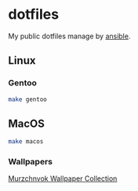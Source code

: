 # dotfiles

My public dotfiles manage by [ansible](https://www.ansible.com/).

## Linux

### Gentoo

```zsh
make gentoo
```

## MacOS

```zsh
make macos
```

### Wallpapers

[Murzchnvok Wallpaper Collection](https://drive.google.com/drive/folders/1o1qjRgkJtnF_8uGB1z6MRsQUjWinHUsw?usp=sharing)
